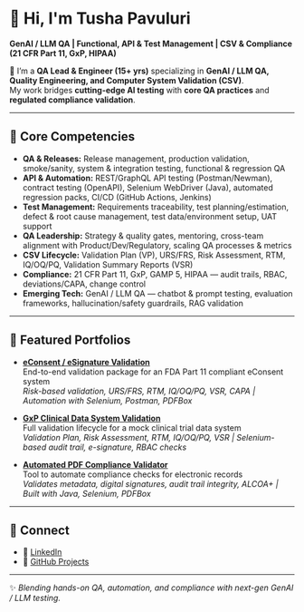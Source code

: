 # 👋 Hi, I'm Tusha Pavuluri  

**GenAI / LLM QA | Functional, API & Test Management | CSV & Compliance (21 CFR Part 11, GxP, HIPAA)**  

🚀 I’m a **QA Lead & Engineer (15+ yrs)** specializing in **GenAI / LLM QA, Quality Engineering, and Computer System Validation (CSV)**.  
My work bridges **cutting-edge AI testing** with **core QA practices** and **regulated compliance validation**.  

---

## 🔹 Core Competencies
- **QA & Releases:** Release management, production validation, smoke/sanity, system & integration testing, functional & regression QA  
- **API & Automation:** REST/GraphQL API testing (Postman/Newman), contract testing (OpenAPI), Selenium WebDriver (Java), automated regression packs, CI/CD (GitHub Actions, Jenkins)  
- **Test Management:** Requirements traceability, test planning/estimation, defect & root cause management, test data/environment setup, UAT support  
- **QA Leadership:** Strategy & quality gates, mentoring, cross-team alignment with Product/Dev/Regulatory, scaling QA processes & metrics  
- **CSV Lifecycle:** Validation Plan (VP), URS/FRS, Risk Assessment, RTM, IQ/OQ/PQ, Validation Summary Reports (VSR)  
- **Compliance:** 21 CFR Part 11, GxP, GAMP 5, HIPAA — audit trails, RBAC, deviations/CAPA, change control  
- **Emerging Tech:** GenAI / LLM QA — chatbot & prompt testing, evaluation frameworks, hallucination/safety guardrails, RAG validation  

---

## 📂 Featured Portfolios
- **[eConsent / eSignature Validation](https://github.com/tusha-p/csv-portfolio-econsent-esignature)**  
  End-to-end validation package for an FDA Part 11 compliant eConsent system  
  *Risk-based validation, URS/FRS, RTM, IQ/OQ/PQ, VSR, CAPA | Automation with Selenium, Postman, PDFBox*  

- **[GxP Clinical Data System Validation](https://github.com/tusha-p/csv-portfolio-gxp-clinical-validation)**  
  Full validation lifecycle for a mock clinical trial data system  
  *Validation Plan, Risk Assessment, RTM, IQ/OQ/PQ, VSR | Selenium-based audit trail, e-signature, RBAC checks*  

- **[Automated PDF Compliance Validator](https://github.com/tusha-p/csv-portfolio-pdf-validator)**  
  Tool to automate compliance checks for electronic records  
  *Validates metadata, digital signatures, audit trail integrity, ALCOA+ | Built with Java, Selenium, PDFBox*  

---

## 🔗 Connect
- 💼 [LinkedIn](https://www.linkedin.com/in/tushapavuluri/)  
- 📂 [GitHub Projects](https://github.com/tusha-p)  

---
✨ *Blending hands-on QA, automation, and compliance with next-gen GenAI / LLM testing.*

